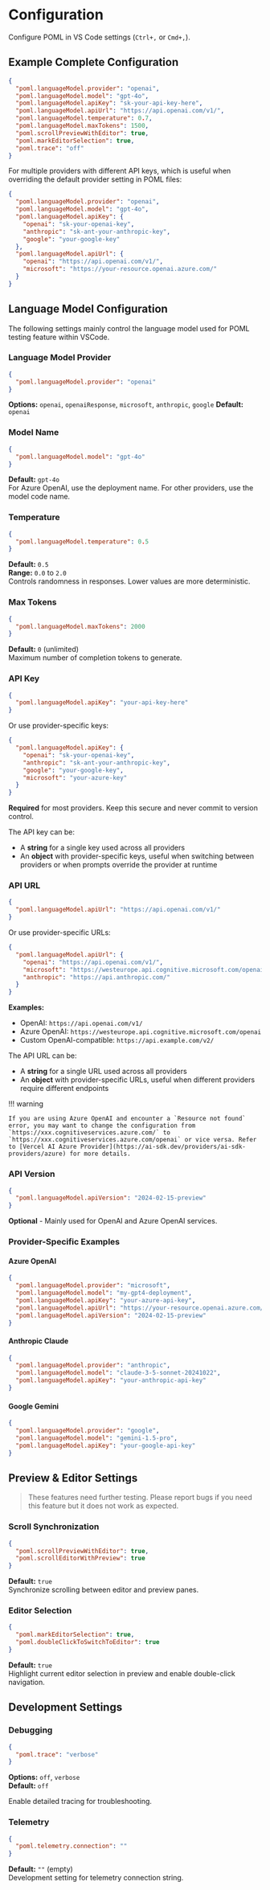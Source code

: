 # Configuration

Configure POML in VS Code settings (`Ctrl+,` or `Cmd+,`).

## Example Complete Configuration

```json
{
  "poml.languageModel.provider": "openai",
  "poml.languageModel.model": "gpt-4o",
  "poml.languageModel.apiKey": "sk-your-api-key-here",
  "poml.languageModel.apiUrl": "https://api.openai.com/v1/",
  "poml.languageModel.temperature": 0.7,
  "poml.languageModel.maxTokens": 1500,
  "poml.scrollPreviewWithEditor": true,
  "poml.markEditorSelection": true,
  "poml.trace": "off"
}
```

For multiple providers with different API keys, which is useful when overriding the default provider setting in POML files:

```json
{
  "poml.languageModel.provider": "openai",
  "poml.languageModel.model": "gpt-4o",
  "poml.languageModel.apiKey": {
    "openai": "sk-your-openai-key",
    "anthropic": "sk-ant-your-anthropic-key",
    "google": "your-google-key"
  },
  "poml.languageModel.apiUrl": {
    "openai": "https://api.openai.com/v1/",
    "microsoft": "https://your-resource.openai.azure.com/"
  }
}
```

## Language Model Configuration

The following settings mainly control the language model used for POML testing feature within VSCode.

### Language Model Provider

```json
{
  "poml.languageModel.provider": "openai"
}
```

**Options:** `openai`, `openaiResponse`, `microsoft`, `anthropic`, `google`
**Default:** `openai`

### Model Name

```json
{
  "poml.languageModel.model": "gpt-4o"
}
```

**Default:** `gpt-4o`  
For Azure OpenAI, use the deployment name. For other providers, use the model code name.

### Temperature

```json
{
  "poml.languageModel.temperature": 0.5
}
```

**Default:** `0.5`  
**Range:** `0.0` to `2.0`  
Controls randomness in responses. Lower values are more deterministic.

### Max Tokens

```json
{
  "poml.languageModel.maxTokens": 2000
}
```

**Default:** `0` (unlimited)  
Maximum number of completion tokens to generate.

### API Key

```json
{
  "poml.languageModel.apiKey": "your-api-key-here"
}
```

Or use provider-specific keys:

```json
{
  "poml.languageModel.apiKey": {
    "openai": "sk-your-openai-key",
    "anthropic": "sk-ant-your-anthropic-key",
    "google": "your-google-key",
    "microsoft": "your-azure-key"
  }
}
```

**Required** for most providers. Keep this secure and never commit to version control.

The API key can be:

- A **string** for a single key used across all providers
- An **object** with provider-specific keys, useful when switching between providers or when prompts override the provider at runtime

### API URL

```json
{
  "poml.languageModel.apiUrl": "https://api.openai.com/v1/"
}
```

Or use provider-specific URLs:

```json
{
  "poml.languageModel.apiUrl": {
    "openai": "https://api.openai.com/v1/",
    "microsoft": "https://westeurope.api.cognitive.microsoft.com/openai",
    "anthropic": "https://api.anthropic.com/"
  }
}
```

**Examples:**

- OpenAI: `https://api.openai.com/v1/`
- Azure OpenAI: `https://westeurope.api.cognitive.microsoft.com/openai`
- Custom OpenAI-compatible: `https://api.example.com/v2/`

The API URL can be:

- A **string** for a single URL used across all providers
- An **object** with provider-specific URLs, useful when different providers require different endpoints

<!-- prettier-ignore -->
!!! warning

    If you are using Azure OpenAI and encounter a `Resource not found` error, you may want to change the configuration from `https://xxx.cognitiveservices.azure.com/` to `https://xxx.cognitiveservices.azure.com/openai` or vice versa. Refer to [Vercel AI Azure Provider](https://ai-sdk.dev/providers/ai-sdk-providers/azure) for more details.

### API Version

```json
{
  "poml.languageModel.apiVersion": "2024-02-15-preview"
}
```

**Optional** - Mainly used for OpenAI and Azure OpenAI services.

### Provider-Specific Examples

#### Azure OpenAI

```json
{
  "poml.languageModel.provider": "microsoft",
  "poml.languageModel.model": "my-gpt4-deployment",
  "poml.languageModel.apiKey": "your-azure-api-key",
  "poml.languageModel.apiUrl": "https://your-resource.openai.azure.com/",
  "poml.languageModel.apiVersion": "2024-02-15-preview"
}
```

#### Anthropic Claude

```json
{
  "poml.languageModel.provider": "anthropic",
  "poml.languageModel.model": "claude-3-5-sonnet-20241022",
  "poml.languageModel.apiKey": "your-anthropic-api-key"
}
```

#### Google Gemini

```json
{
  "poml.languageModel.provider": "google",
  "poml.languageModel.model": "gemini-1.5-pro",
  "poml.languageModel.apiKey": "your-google-api-key"
}
```

## Preview & Editor Settings

> These features need further testing. Please report bugs if you need this feature but it does not work as expected.

### Scroll Synchronization

```json
{
  "poml.scrollPreviewWithEditor": true,
  "poml.scrollEditorWithPreview": true
}
```

**Default:** `true`  
Synchronize scrolling between editor and preview panes.

### Editor Selection

```json
{
  "poml.markEditorSelection": true,
  "poml.doubleClickToSwitchToEditor": true
}
```

**Default:** `true`  
Highlight current editor selection in preview and enable double-click navigation.

## Development Settings

### Debugging

```json
{
  "poml.trace": "verbose"
}
```

**Options:** `off`, `verbose`  
**Default:** `off`

Enable detailed tracing for troubleshooting.

### Telemetry

```json
{
  "poml.telemetry.connection": ""
}
```

**Default:** `""` (empty)  
Development setting for telemetry connection string.
